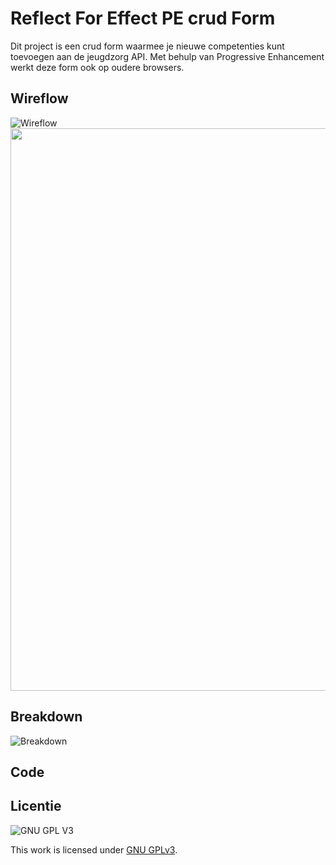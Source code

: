 # Reflect For Effect PE crud Form
Dit project is een crud form waarmee je nieuwe competenties kunt toevoegen aan de jeugdzorg API. Met behulp van Progressive Enhancement werkt deze form ook op oudere browsers. 

## Wireflow
![Wireflow](https://user-images.githubusercontent.com/26089533/166059026-5cb29b42-1e81-4268-b1fe-ad049df2c29b.jpg)
<img height="900" src="https://user-images.githubusercontent.com/26089533/166059026-5cb29b42-1e81-4268-b1fe-ad049df2c29b.jpg"/>

## Breakdown
![Breakdown](https://user-images.githubusercontent.com/26089533/166059064-0894063f-ddb3-48f9-85f6-58eaa33a0be5.jpg)

## Code
<!-- Toon hier de verschillende technieken die je gebruikt en hoe je dit met de CSS cascade en/of JS feature detect hebt gecodeerd -->
<!-- documenteer het onderzoek met de browser ondersteuning in de WIKI van de leertaak -->


## Licentie

![GNU GPL V3](https://www.gnu.org/graphics/gplv3-127x51.png)

This work is licensed under [GNU GPLv3](./LICENSE).
